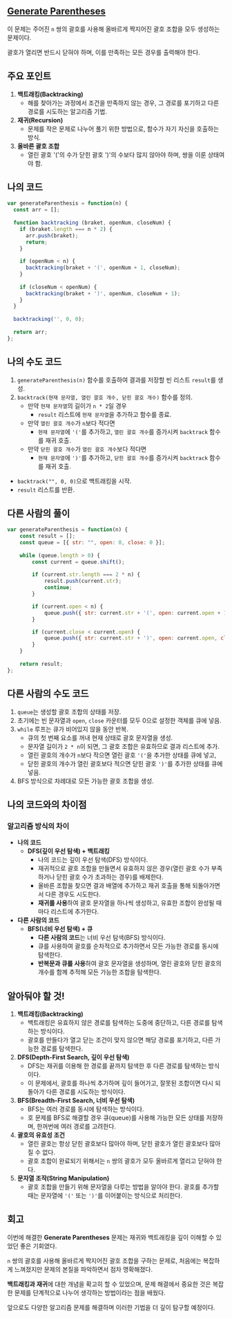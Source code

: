 ## [**Generate Parentheses**](https://leetcode.com/problems/generate-parentheses/)

이 문제는 주어진 `n` 쌍의 괄호를 사용해 올바르게 짝지어진 괄호 조합을 모두 생성하는 문제이다.

괄호가 열리면 반드시 닫혀야 하며, 이를 만족하는 모든 경우를 출력해야 한다.

## 주요 포인트

1. **백트래킹(Backtracking)**
    - 해를 찾아가는 과정에서 조건을 만족하지 않는 경우, 그 경로를 포기하고 다른 경로를 시도하는 알고리즘 기법.
2. **재귀(Recursion)**
    - 문제를 작은 문제로 나누어 풀기 위한 방법으로, 함수가 자기 자신을 호출하는 방식.
3. **올바른 괄호 조합**
    - 열린 괄호 '('의 수가 닫힌 괄호 ')'의 수보다 많지 않아야 하며, 쌍을 이룬 상태여야 함.

## 나의 코드

```jsx
var generateParenthesis = function(n) {
  const arr = [];
  
  function backtracking (braket, openNum, closeNum) {
    if (braket.length === n * 2) {
      arr.push(braket);
      return;
    }
    
    if (openNum < n) {
      backtracking(braket + '(', openNum + 1, closeNum);
    }
    
    if (closeNum < openNum) {
      backtracking(braket + ')', openNum, closeNum + 1);     
    }
  }
  
  backtracking('', 0, 0);
  
  return arr;
};
```

## 나의 수도 코드

1. `generateParenthesis(n)` 함수를 호출하여 결과를 저장할 빈 리스트 `result`를 생성.
2. `backtrack(현재 문자열, 열린 괄호 개수, 닫힌 괄호 개수)` 함수를 정의.
    - 만약 `현재 문자열`의 길이가 `n * 2`일 경우
        - `result` 리스트에 `현재 문자열`을 추가하고 함수를 종료.
    - 만약 `열린 괄호 개수`가 `n`보다 적다면
        - `현재 문자열`에 `'('`를 추가하고, `열린 괄호 개수`를 증가시켜 `backtrack` 함수를 재귀 호출.
    - 만약 `닫힌 괄호 개수`가 `열린 괄호 개수`보다 적다면
        - `현재 문자열`에 `')'`를 추가하고, `닫힌 괄호 개수`를 증가시켜 `backtrack` 함수를 재귀 호출.
- `backtrack("", 0, 0)`으로 백트래킹을 시작.
- `result` 리스트를 반환.

## 다른 사람의 풀이

```jsx
var generateParenthesis = function(n) {
    const result = [];
    const queue = [{ str: "", open: 0, close: 0 }];
    
    while (queue.length > 0) {
        const current = queue.shift();
        
        if (current.str.length === 2 * n) {
            result.push(current.str);
            continue;
        }

        if (current.open < n) {
            queue.push({ str: current.str + '(', open: current.open + 1, close: current.close });
        }

        if (current.close < current.open) {
            queue.push({ str: current.str + ')', open: current.open, close: current.close + 1 });
        }
    }
    
    return result;
};
```

## 다른 사람의 수도 코드

1. `queue`는 생성할 괄호 조합의 상태를 저장. 
2. 초기에는 빈 문자열과 `open`, `close` 카운터를 모두 0으로 설정한 객체를 큐에 넣음.
3. `while` 루프는 큐가 비어있지 않을 동안 반복.
    - 큐의 첫 번째 요소를 꺼내 현재 상태로 괄호 문자열을 생성.
    - 문자열 길이가 `2 * n`이 되면, 그 괄호 조합은 유효하므로 결과 리스트에 추가.
    - 열린 괄호의 개수가 `n`보다 작으면 열린 괄호 `'('`을 추가한 상태를 큐에 넣고,
    - 닫힌 괄호의 개수가 열린 괄호보다 적으면 닫힌 괄호 `')'`를 추가한 상태를 큐에 넣음.
4. BFS 방식으로 차례대로 모든 가능한 괄호 조합을 생성.

## 나의 코드와의 차이점

### **알고리즘 방식의 차이**

- **나의 코드**
    - **DFS(깊이 우선 탐색) + 백트래킹**
        - 나의 코드는 깊이 우선 탐색(DFS) 방식이다.
        - 재귀적으로 괄호 조합을 만들면서 유효하지 않은 경우(열린 괄호 수가 부족하거나 닫힌 괄호 수가 초과하는 경우)를 배제한다.
        - 올바른 조합을 찾으면 결과 배열에 추가하고 재귀 호출을 통해 되돌아가면서 다른 경우도 시도한다.
        - **재귀를 사용**하여 괄호 문자열을 하나씩 생성하고, 유효한 조합이 완성될 때마다 리스트에 추가한다.
- **다른 사람의 코드**
    - **BFS(너비 우선 탐색) + 큐**
        - **다른 사람의 코드**는 너비 우선 탐색(BFS) 방식이다.
        - 큐를 사용하여 괄호를 순차적으로 추가하면서 모든 가능한 경로를 동시에 탐색한다.
        - **반복문과 큐를 사용**하여 괄호 문자열을 생성하며, 열린 괄호와 닫힌 괄호의 개수를 함께 추적해 모든 가능한 조합을 탐색한다.

## 알아둬야 할 것!

1. **백트래킹(Backtracking)**
    - 백트래킹은 유효하지 않은 경로를 탐색하는 도중에 중단하고, 다른 경로를 탐색하는 방식이다.
    - 괄호를 만들다가 열고 닫는 조건이 맞지 않으면 해당 경로를 포기하고, 다른 가능한 경로를 탐색한다.
2. **DFS(Depth-First Search, 깊이 우선 탐색)**
    - DFS는 재귀를 이용해 한 경로를 끝까지 탐색한 후 다른 경로를 탐색하는 방식이다.
    - 이 문제에서, 괄호를 하나씩 추가하며 깊이 들어가고, 잘못된 조합이면 다시 되돌아가 다른 경로를 시도하는 방식이다.
3. **BFS(Breadth-First Search, 너비 우선 탐색)**
    - BFS는 여러 경로를 동시에 탐색하는 방식이다.
    - 호 문제를 BFS로 해결할 경우 큐(queue)를 사용해 가능한 모든 상태를 저장하며, 한꺼번에 여러 경로를 고려한다.
4. **괄호의 유효성 조건**
    - 열린 괄호는 항상 닫힌 괄호보다 많아야 하며, 닫힌 괄호가 열린 괄호보다 많아질 수 없다.
    - 괄호 조합이 완료되기 위해서는 `n` 쌍의 괄호가 모두 올바르게 열리고 닫혀야 한다.
5. **문자열 조작(String Manipulation)**
    - 괄호 조합을 만들기 위해 문자열을 다루는 방법을 알아야 한다. 괄호를 추가할 때는 문자열에 `'('` 또는 `')'`를 이어붙이는 방식으로 처리한다.

## 회고

이번에 해결한 **Generate Parentheses** 문제는 재귀와 백트래킹을 깊이 이해할 수 있었던 좋은 기회였다.

`n` 쌍의 괄호를 사용해 올바르게 짝지어진 괄호 조합을 구하는 문제로, 처음에는 복잡하게 느껴졌지만 문제의 본질을 파악하면서 점차 명확해졌다.

**백트래킹과 재귀**에 대한 개념을 확고히 할 수 있었으며, 문제 해결에서 중요한 것은 복잡한 문제를 단계적으로 나누어 생각하는 방법이라는 점을 배웠다.

앞으로도 다양한 알고리즘 문제를 해결하며 이러한 기법을 더 깊이 탐구할 예정이다.
